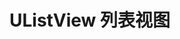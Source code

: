 # UListView 列表视图

<u-h2-tabs router>
    <u-h2-tab title="基础示例" to="/components/u-list-view/examples"></u-h2-tab>
    <u-h2-tab title="数据相关" to="/components/u-list-view/data"></u-h2-tab>
    <u-h2-tab title="测试用例" v-if="NODE_ENV === 'development'" to="/components/u-list-view/cases"></u-h2-tab>
    <u-h2-tab title="API" to="/components/u-list-view/api"></u-h2-tab>
</u-h2-tabs>

<router-view></router-view>
